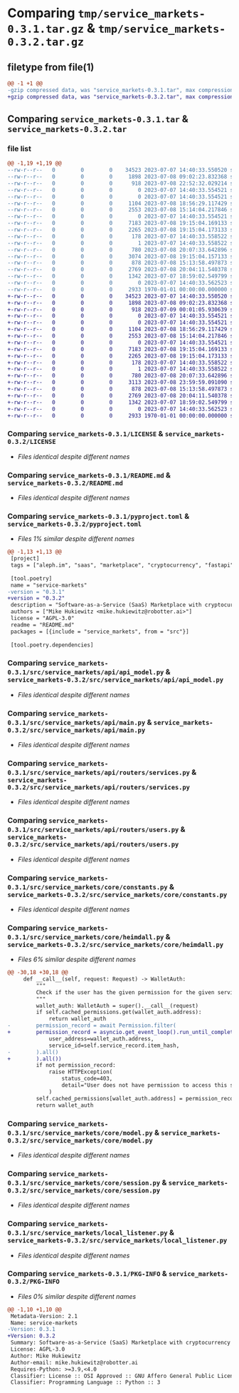 # Comparing `tmp/service_markets-0.3.1.tar.gz` & `tmp/service_markets-0.3.2.tar.gz`

## filetype from file(1)

```diff
@@ -1 +1 @@
-gzip compressed data, was "service_markets-0.3.1.tar", max compression
+gzip compressed data, was "service_markets-0.3.2.tar", max compression
```

## Comparing `service_markets-0.3.1.tar` & `service_markets-0.3.2.tar`

### file list

```diff
@@ -1,19 +1,19 @@
--rw-r--r--   0        0        0    34523 2023-07-07 14:40:33.550520 service_markets-0.3.1/LICENSE
--rw-r--r--   0        0        0     1898 2023-07-08 09:02:23.832368 service_markets-0.3.1/README.md
--rw-r--r--   0        0        0      918 2023-07-08 22:52:32.029214 service_markets-0.3.1/pyproject.toml
--rw-r--r--   0        0        0        0 2023-07-07 14:40:33.554521 service_markets-0.3.1/src/service_markets/__init__.py
--rw-r--r--   0        0        0        0 2023-07-07 14:40:33.554521 service_markets-0.3.1/src/service_markets/api/__init__.py
--rw-r--r--   0        0        0     1104 2023-07-08 18:56:29.117429 service_markets-0.3.1/src/service_markets/api/api_model.py
--rw-r--r--   0        0        0     2553 2023-07-08 15:14:04.217846 service_markets-0.3.1/src/service_markets/api/main.py
--rw-r--r--   0        0        0        0 2023-07-07 14:40:33.554521 service_markets-0.3.1/src/service_markets/api/routers/__init__.py
--rw-r--r--   0        0        0     7183 2023-07-08 19:15:04.169133 service_markets-0.3.1/src/service_markets/api/routers/services.py
--rw-r--r--   0        0        0     2265 2023-07-08 19:15:04.173133 service_markets-0.3.1/src/service_markets/api/routers/users.py
--rw-r--r--   0        0        0      178 2023-07-07 14:40:33.558522 service_markets-0.3.1/src/service_markets/api/utils.py
--rw-r--r--   0        0        0        1 2023-07-07 14:40:33.558522 service_markets-0.3.1/src/service_markets/core/__init__.py
--rw-r--r--   0        0        0      780 2023-07-08 20:07:33.642896 service_markets-0.3.1/src/service_markets/core/constants.py
--rw-r--r--   0        0        0     3074 2023-07-08 19:15:04.157133 service_markets-0.3.1/src/service_markets/core/heimdall.py
--rw-r--r--   0        0        0      878 2023-07-08 15:13:58.497873 service_markets-0.3.1/src/service_markets/core/model.py
--rw-r--r--   0        0        0     2769 2023-07-08 20:04:11.540378 service_markets-0.3.1/src/service_markets/core/session.py
--rw-r--r--   0        0        0     1342 2023-07-07 18:59:02.549799 service_markets-0.3.1/src/service_markets/local_listener.py
--rw-r--r--   0        0        0        0 2023-07-07 14:40:33.562523 service_markets-0.3.1/src/service_markets/py.typed
--rw-r--r--   0        0        0     2933 1970-01-01 00:00:00.000000 service_markets-0.3.1/PKG-INFO
+-rw-r--r--   0        0        0    34523 2023-07-07 14:40:33.550520 service_markets-0.3.2/LICENSE
+-rw-r--r--   0        0        0     1898 2023-07-08 09:02:23.832368 service_markets-0.3.2/README.md
+-rw-r--r--   0        0        0      918 2023-07-09 00:01:05.930639 service_markets-0.3.2/pyproject.toml
+-rw-r--r--   0        0        0        0 2023-07-07 14:40:33.554521 service_markets-0.3.2/src/service_markets/__init__.py
+-rw-r--r--   0        0        0        0 2023-07-07 14:40:33.554521 service_markets-0.3.2/src/service_markets/api/__init__.py
+-rw-r--r--   0        0        0     1104 2023-07-08 18:56:29.117429 service_markets-0.3.2/src/service_markets/api/api_model.py
+-rw-r--r--   0        0        0     2553 2023-07-08 15:14:04.217846 service_markets-0.3.2/src/service_markets/api/main.py
+-rw-r--r--   0        0        0        0 2023-07-07 14:40:33.554521 service_markets-0.3.2/src/service_markets/api/routers/__init__.py
+-rw-r--r--   0        0        0     7183 2023-07-08 19:15:04.169133 service_markets-0.3.2/src/service_markets/api/routers/services.py
+-rw-r--r--   0        0        0     2265 2023-07-08 19:15:04.173133 service_markets-0.3.2/src/service_markets/api/routers/users.py
+-rw-r--r--   0        0        0      178 2023-07-07 14:40:33.558522 service_markets-0.3.2/src/service_markets/api/utils.py
+-rw-r--r--   0        0        0        1 2023-07-07 14:40:33.558522 service_markets-0.3.2/src/service_markets/core/__init__.py
+-rw-r--r--   0        0        0      780 2023-07-08 20:07:33.642896 service_markets-0.3.2/src/service_markets/core/constants.py
+-rw-r--r--   0        0        0     3113 2023-07-08 23:59:59.091090 service_markets-0.3.2/src/service_markets/core/heimdall.py
+-rw-r--r--   0        0        0      878 2023-07-08 15:13:58.497873 service_markets-0.3.2/src/service_markets/core/model.py
+-rw-r--r--   0        0        0     2769 2023-07-08 20:04:11.540378 service_markets-0.3.2/src/service_markets/core/session.py
+-rw-r--r--   0        0        0     1342 2023-07-07 18:59:02.549799 service_markets-0.3.2/src/service_markets/local_listener.py
+-rw-r--r--   0        0        0        0 2023-07-07 14:40:33.562523 service_markets-0.3.2/src/service_markets/py.typed
+-rw-r--r--   0        0        0     2933 1970-01-01 00:00:00.000000 service_markets-0.3.2/PKG-INFO
```

### Comparing `service_markets-0.3.1/LICENSE` & `service_markets-0.3.2/LICENSE`

 * *Files identical despite different names*

### Comparing `service_markets-0.3.1/README.md` & `service_markets-0.3.2/README.md`

 * *Files identical despite different names*

### Comparing `service_markets-0.3.1/pyproject.toml` & `service_markets-0.3.2/pyproject.toml`

 * *Files 1% similar despite different names*

```diff
@@ -1,13 +1,13 @@
 [project]
 tags = ["aleph.im", "saas", "marketplace", "cryptocurrency", "fastapi"]
 
 [tool.poetry]
 name = "service-markets"
-version = "0.3.1"
+version = "0.3.2"
 description = "Software-as-a-Service (SaaS) Marketplace with cryptocurrency payments"
 authors = ["Mike Hukiewitz <mike.hukiewitz@robotter.ai>"]
 license = "AGPL-3.0"
 readme = "README.md"
 packages = [{include = "service_markets", from = "src"}]
 
 [tool.poetry.dependencies]
```

### Comparing `service_markets-0.3.1/src/service_markets/api/api_model.py` & `service_markets-0.3.2/src/service_markets/api/api_model.py`

 * *Files identical despite different names*

### Comparing `service_markets-0.3.1/src/service_markets/api/main.py` & `service_markets-0.3.2/src/service_markets/api/main.py`

 * *Files identical despite different names*

### Comparing `service_markets-0.3.1/src/service_markets/api/routers/services.py` & `service_markets-0.3.2/src/service_markets/api/routers/services.py`

 * *Files identical despite different names*

### Comparing `service_markets-0.3.1/src/service_markets/api/routers/users.py` & `service_markets-0.3.2/src/service_markets/api/routers/users.py`

 * *Files identical despite different names*

### Comparing `service_markets-0.3.1/src/service_markets/core/constants.py` & `service_markets-0.3.2/src/service_markets/core/constants.py`

 * *Files identical despite different names*

### Comparing `service_markets-0.3.1/src/service_markets/core/heimdall.py` & `service_markets-0.3.2/src/service_markets/core/heimdall.py`

 * *Files 6% similar despite different names*

```diff
@@ -30,18 +30,18 @@
     def __call__(self, request: Request) -> WalletAuth:
         """
         Check if the user has the given permission for the given service.
         """
         wallet_auth: WalletAuth = super().__call__(request)
         if self.cached_permissions.get(wallet_auth.address):
             return wallet_auth
-        permission_record = await Permission.filter(
+        permission_record = asyncio.get_event_loop().run_until_complete(Permission.filter(
             user_address=wallet_auth.address,
             service_id=self.service_record.item_hash,
-        ).all()
+        ).all())
         if not permission_record:
             raise HTTPException(
                 status_code=403,
                 detail="User does not have permission to access this service",
             )
         self.cached_permissions[wallet_auth.address] = permission_record
         return wallet_auth
```

### Comparing `service_markets-0.3.1/src/service_markets/core/model.py` & `service_markets-0.3.2/src/service_markets/core/model.py`

 * *Files identical despite different names*

### Comparing `service_markets-0.3.1/src/service_markets/core/session.py` & `service_markets-0.3.2/src/service_markets/core/session.py`

 * *Files identical despite different names*

### Comparing `service_markets-0.3.1/src/service_markets/local_listener.py` & `service_markets-0.3.2/src/service_markets/local_listener.py`

 * *Files identical despite different names*

### Comparing `service_markets-0.3.1/PKG-INFO` & `service_markets-0.3.2/PKG-INFO`

 * *Files 0% similar despite different names*

```diff
@@ -1,10 +1,10 @@
 Metadata-Version: 2.1
 Name: service-markets
-Version: 0.3.1
+Version: 0.3.2
 Summary: Software-as-a-Service (SaaS) Marketplace with cryptocurrency payments
 License: AGPL-3.0
 Author: Mike Hukiewitz
 Author-email: mike.hukiewitz@robotter.ai
 Requires-Python: >=3.9,<4.0
 Classifier: License :: OSI Approved :: GNU Affero General Public License v3
 Classifier: Programming Language :: Python :: 3
```

